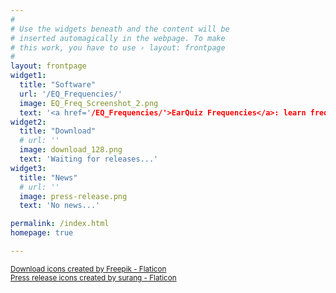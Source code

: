 ```yaml
---
#
# Use the widgets beneath and the content will be
# inserted automagically in the webpage. To make
# this work, you have to use › layout: frontpage
#
layout: frontpage
widget1:
  title: "Software"
  url: '/EQ_Frequencies/'
  image: EQ_Freq_Screenshot_2.png
  text: '<a href='/EQ_Frequencies/'>EarQuiz Frequencies</a>: learn frequency bands, equalize consciously!'
widget2:
  title: "Download"
  # url: ''
  image: download_128.png
  text: 'Waiting for releases...'
widget3:
  title: "News"
  # url: ''
  image: press-release.png
  text: 'No news...'

permalink: /index.html
homepage: true

---
```

<a href="https://www.flaticon.com/free-icons/download" title="download icons"><small>Download icons created by Freepik - Flaticon</small></a><br />
<a href="https://www.flaticon.com/free-icons/press-release" title="press release icons"><small>Press release icons created by surang - Flaticon</small></a>